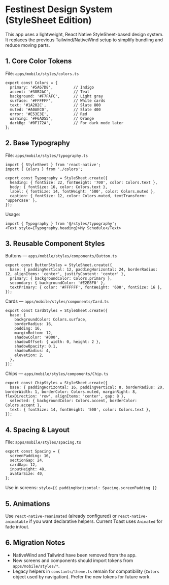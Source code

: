 # Festinest Design System (StyleSheet Edition)

This app uses a lightweight, React Native StyleSheet-based design system. It replaces the previous Tailwind/NativeWind setup to simplify bundling and reduce moving parts.

## 1. Core Color Tokens

File: `apps/mobile/styles/colors.ts`

```
export const Colors = {
  primary: '#5A67D8',         // Indigo
  accent: '#38B2AC',          // Teal
  background: '#F7FAFC',      // Light gray
  surface: '#FFFFFF',         // White cards
  text: '#1A202C',            // Slate 800
  muted: '#A0AEC0',           // Slate 400
  error: '#E53E3E',           // Red
  warning: '#F6AD55',         // Orange
  darkBg: '#0F172A',          // For dark mode later
};
```

## 2. Base Typography

File: `apps/mobile/styles/typography.ts`

```
import { StyleSheet } from 'react-native';
import { Colors } from './colors';

export const Typography = StyleSheet.create({
  heading: { fontSize: 22, fontWeight: '700', color: Colors.text },
  body: { fontSize: 16, color: Colors.text },
  label: { fontSize: 14, fontWeight: '500', color: Colors.muted },
  caption: { fontSize: 12, color: Colors.muted, textTransform: 'uppercase' },
});
```

Usage:

```
import { Typography } from '@/styles/typography';
<Text style={Typography.heading}>My Schedule</Text>
```

## 3. Reusable Component Styles

Buttons — `apps/mobile/styles/components/Button.ts`

```
export const ButtonStyles = StyleSheet.create({
  base: { paddingVertical: 12, paddingHorizontal: 24, borderRadius: 12, alignItems: 'center', justifyContent: 'center' },
  primary: { backgroundColor: Colors.primary },
  secondary: { backgroundColor: '#E2E8F0' },
  textPrimary: { color: '#FFFFFF', fontWeight: '600', fontSize: 16 },
});
```

Cards — `apps/mobile/styles/components/Card.ts`

```
export const CardStyles = StyleSheet.create({
  base: {
    backgroundColor: Colors.surface,
    borderRadius: 16,
    padding: 16,
    marginBottom: 12,
    shadowColor: '#000',
    shadowOffset: { width: 0, height: 2 },
    shadowOpacity: 0.1,
    shadowRadius: 4,
    elevation: 2,
  },
});
```

Chips — `apps/mobile/styles/components/Chip.ts`

```
export const ChipStyles = StyleSheet.create({
  base: { paddingHorizontal: 16, paddingVertical: 8, borderRadius: 20, borderWidth: 1, borderColor: Colors.muted, marginRight: 8, flexDirection: 'row', alignItems: 'center', gap: 8 },
  selected: { backgroundColor: Colors.accent, borderColor: Colors.accent },
  text: { fontSize: 14, fontWeight: '500', color: Colors.text },
});
```

## 4. Spacing & Layout

File: `apps/mobile/styles/spacing.ts`

```
export const Spacing = {
  screenPadding: 16,
  sectionGap: 24,
  cardGap: 12,
  inputHeight: 48,
  avatarSize: 40,
};
```

Use in screens: `style={{ paddingHorizontal: Spacing.screenPadding }}`

## 5. Animations

Use `react-native-reanimated` (already configured) or `react-native-animatable` if you want declarative helpers. Current Toast uses `Animated` for fade in/out.

## 6. Migration Notes

- NativeWind and Tailwind have been removed from the app.
- New screens and components should import tokens from `apps/mobile/styles/*`.
- Legacy helpers in `constants/theme.ts` remain for compatibility (`Colors` object used by navigation). Prefer the new tokens for future work.

